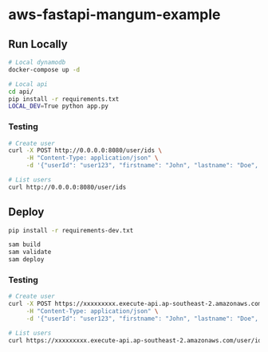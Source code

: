 # aws-fastapi-mangum-example

## Run Locally

```bash
# Local dynamodb
docker-compose up -d

# Local api
cd api/
pip install -r requirements.txt
LOCAL_DEV=True python app.py
```

### Testing

```bash
# Create user
curl -X POST http://0.0.0.0:8080/user/ids \
     -H "Content-Type: application/json" \
     -d '{"userId": "user123", "firstname": "John", "lastname": "Doe", "age": 30}'

# List users
curl http://0.0.0.0:8080/user/ids
```

## Deploy

```bash
pip install -r requirements-dev.txt

sam build
sam validate
sam deploy
```

### Testing

```bash
# Create user
curl -X POST https://xxxxxxxxx.execute-api.ap-southeast-2.amazonaws.com/user/ids \
     -H "Content-Type: application/json" \
     -d '{"userId": "user123", "firstname": "John", "lastname": "Doe", "age": 30}'

# List users
curl https://xxxxxxxxx.execute-api.ap-southeast-2.amazonaws.com/user/ids
```
